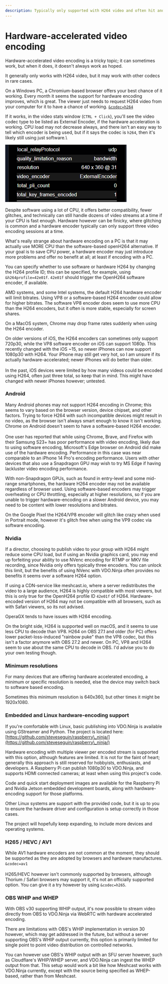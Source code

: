 ```yaml
---
description: Typically only supported with H264 video and often hit and miss
---
```


# Hardware-accelerated video encoding

Hardware-accelerated video encoding is a tricky topic; it can sometimes work, but when it does, it doesn't always work as hoped.

It generally only works with H264 video, but it may work with other codecs in rare cases.

On a Windows PC, a Chromium-based browser offers your best chance of it working. Every month it seems the support for hardware encoding improves, which is great. The viewer just needs to request H264 video from your computer for it to have a chance of working. [`&codec=h264`](../advanced-settings/view-parameters/codec.md)

If it works, in the video stats window (`CTRL + Click`), you'll see the video codec type to be listed as External Encoder, if the hardware acceleration is working. CPU load may not decrease always, and there isn't an easy way to tell which encoder is being used, but if it says the codec is `h264`, then it's likely still using just software.\


![Sample of the H264 Hardware Encoder working with VDO.Ninja](<../.gitbook/assets/image (17) (1) (1).png>)

Despite software using a lot of CPU, it offers better compatibility, fewer glitches, and technically can still handle dozens of video streams at a time if your CPU is fast enough. Hardware however can be finicky, where glitching is common and a hardware encoder typically can only support three video encoding sessions at a time.

What's really strange about hardware encoding on a PC is that it may actually use MORE CPU than the software-based openH264 alternative. If your goal is to save CPU power, a hardware encoder may just introduce more problems and offer no benefit at all; at least if encoding with a PC.&#x20;

You can specify whether to use software or hardware H264 by changing the H264 profile ID; this can be specified, for example, using `&h264profile=42e01f`. `42e01f` should trigger the OpenH264 software encoder, if available.&#x20;

AMD systems, and some Intel systems, the default H264 hardware encoder will limit bitrates. Using VP8 or a software-based H264 encoder could allow for higher bitrates. The software VP8 encoder does seem to use more CPU than the H264 encoders, but it often is more stable, especially for screen shares.

On a MacOS system, Chrome may drop frame rates suddenly when using the H264 encoder.&#x20;

On older versions of iOS, the H264 encoders can sometimes only support 720p30, while the VP8 software encoder on iOS can support 1080p. This recently changed with the iOS \~15, so newer iPhones  can now support 1080p30 with H264. Your iPhone may still get very hot, so I am unsure if its actually hardware-accelerated; newer iPhones will do better than older.\
\
In the past, iOS devices were limited by how many videos could be encoded using H264, often just three total, so keep that in mind. This might have changed with newer iPhones however; untested.

### Android

Many Android phones may not support H264 encoding in Chrome; this seems to vary based on the browser version, device chipset, and other factors. Trying to force H264 with such incompatible devices might result in no video, as the browser isn't always smart enough to know it isn't working. Chrome on Android doesn't seem to have a software-based H264 encoder.\
\
One user has reported that while using Chrome, Brave, and Firefox with their Samsung S23+ has poor performance with video encoding, likely due to using software encoding, Microsoft's Edge browser on Android did make use of the hardware encoding. Performance in this case was near comparable to an iPhone 14 Pro's encoding performance. Users with other devices that also use a Snapdragon GPU may wish to try MS Edge if having lackluster video encoding performance.

With non-Snapdragon GPUs, such as found in entry-level and some mid-range smartphones, the hardware H264 encoder may not be available regardless of browser used. Using software-based encoders may trigger overheating or CPU throttling, especially at higher resolutions, so if you are unable to trigger hardware-encoding on a slower Android device, you may need to be content with lower resolutions and bitrates.

On the Google Pixel the H264/VP8 encoder will glitch like crazy when used in Portrait mode, however it's glitch free when using the VP9 codec via software encoding.

### Nvidia

If a director, choosing to publish video to your group with H264 might reduce some CPU load, but if using an Nvidia graphics card, you may end up forfeiting your ability to use NVenc encoding for RTMP or MKV file recording, since Nvidia only offers typically three encoders. You can unlock this limit, but the benefits of using NVenc with VDO.Ninja often provides no benefits it seems over a software H264 option.

If using a CDN-service like meshcast.io, where a server redistributes the video to a large audience, H264 is highly compatible with most viewers, but this is only true for the OpenH264 profile ID `42e01f` of H264. Hardware-encoded version of H264 may not be compatible with all browsers, such as with Safari viewers, so its not advised.

OperaGX tends to have issues with H264 encoding.

On the bright side, H264 is supported well on macOS, and it seems to use less CPU to decode than VP8. H264 on OBS 27.1 and older (for PC) offers lower packet-loss-induced "rainbow puke" than the VP8 codec, but this isn't a factor anymore with OBS 27.2 and newer. On PC, VP8 and H264 seem to use about the same CPU to decode in OBS. I'd advise you to do your own testing though.

### Minimum resolutions

For many devices that are offering hardware accelerated encoding, a minimum or specific resolution is needed, else the device may switch back to software based encoding.

Sometimes this minimum resolution is 640x360, but other times it might be 1920x1080.

### Embedded and Linux hardware-encoding support

If you're comfortable with Linux, basic publishing into VDO.Ninja is available using GStreamer and Python. The project is located here: [https://github.com/steveseguin/raspberry\_ninja/](https://github.com/steveseguin/raspberry\_ninja/)

Hardware encoding with multiple viewer per encoded stream is supported with this option, although features are limited. It is not for the faint of heart; generally this approach is still reserved for hobbyists, enthusiasts, and developers. A Raspberry Pi can publish 1080p30 to VDO.Ninja, and supports HDMI connected cameras; at least when using this project's code.

Code and quick start deployment images are available for the Raspberry Pi and Nvidia Jetson embedded development boards, along with hardware-encoding support for those platforms.

Other Linux systems are support with the provided code, but it is up to you to ensure the hardware driver and configuration is setup correctly in those cases.

The project will hopefully keep expanding, to include more devices and operating systems.

### H265 / HEVC / AV1

While AV1 hardware encoders are not common at the moment, they should be supported as they are adopted by browsers and hardware manufactures. `&codec=av1`\
\
H265/HEVC however isn't commonly supported by browsers, although Thorium / Safari browsers may support it, it's not an officially supported option. You can give it a try however by using `&codec=h265`.

### OBS WHIP and WHEP

With OBS v30 supporting WHIP output, it's now possible to stream video directly from OBS to VDO.Ninja via WebRTC with hardware accelerated encoding.

There are limitations with OBS's WHIP implementation in version 30 however, which may get addressed in the future, but without a server supporting OBS's WHIP output currently, this option is primarily limited for single point to point video distribution on controlled networks.

You can however use OBS's WHIP output with an SFU server however, such as Cloudflare's WHIP/WHEP server, and VDO.Ninja can ingest the WHEP output from that. This setup would work a bit like how Meshcast works with VDO.Ninja currently, except with the source being specified as WHEP-based, rather than from Meshcast.
